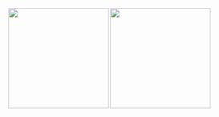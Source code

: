 <a href="https://github.com/anuraghazra/github-readme-stats">
  <img align="left" src="https://github-readme-stats.vercel.app/api?username=squiffer9&theme=default&count_private=true&show_icons=true" style="height: 200px;" />
</a>
<a href="https://github.com/anuraghazra/github-readme-stats">
  <img align="left" src="https://github-readme-stats.vercel.app/api/top-langs/?username=squiffer9&theme=default" style="height: 200px;" />
</a>
